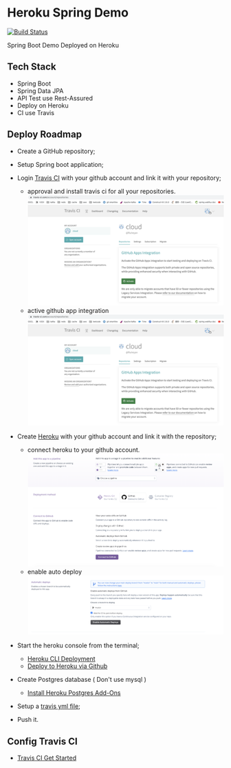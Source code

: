 # Heroku Spring Demo
[![Build Status](https://travis-ci.com/fliuheyan/heroku-spring-demo.svg?branch=master)](https://travis-ci.com/fliuheyan/heroku-spring-demo)

Spring Boot Demo Deployed on Heroku

## Tech Stack
* Spring Boot
* Spring Data JPA
* API Test use Rest-Assured
* Deploy on Heroku
* CI use Travis

## Deploy Roadmap
* Create a GitHub repository;
* Setup Spring boot application;
* Login [Travis CI](https://travis-ci.com/) with your github account and link it with your repository;
    * approval and install travis ci for all your repositories.
    ![](images/active.png)  
    * active github app integration
    ![](images/active.png)  
    
* Create [Heroku](https://www.heroku.com/) with your github account and link it with the repository;
    * connect heroku to your github account.
    ![](images/connect_to_github.png)
    * enable auto deploy
    ![](images/enable_auto_deploy.png)
* Start the heroku console from the terminal;
    * [Heroku CLI Deployment](https://github.com/qicaisheng/heroku-spring-demo/blob/master/document/heroku-cli-deployment.md)
    * [Deploy to Heroku via Github](https://github.com/qicaisheng/heroku-spring-demo/blob/master/document/github-auto-deployment-to-heroku.md)
* Create Postgres database ( Don't use mysql )
    * [Install Heroku Postgres Add-Ons](https://github.com/qicaisheng/heroku-spring-demo/blob/master/document/install-heroku-postgres-add-ons.md)
* Setup a [travis yml file](https://docs.travis-ci.com/user/deployment/heroku/);
* Push it.
    

## Config Travis CI
* [Travis CI Get Started](https://travis-ci.com/getting_started)
